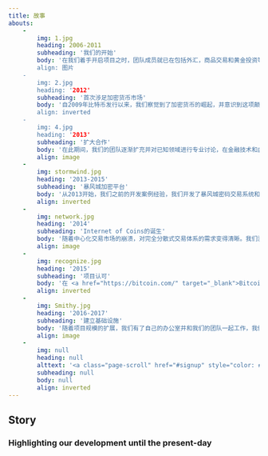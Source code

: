 ```yaml
---
title: 故事
abouts:
    -
        img: 1.jpg
        heading: 2006-2011
        subheading: '我们的开始'
        body: '在我们着手开启项目之时，团队成员就已在包括外汇，商品交易和黄金投资等金融领域取得了丰富的市场经验。我们在自动化交易平台上编程 ，测试了早期的电子资产系统，并开发了多资产交易基础平台。在这个关充满真实和危机的市场条件下，我们相信，一个新的个人理财途径将让你我重新掌握发展中的经济。
        align: 图片
    -
        img: 2.jpg
        heading: '2012'
        subheading: '首次涉足加密货币市场'
        body: '自2009年比特币发行以来，我们察觉到了加密货币的崛起，并意识到这项颠覆性技术的潜力。我们的团队成员致力于新兴加密币和交换平台，并为第三方提供采矿设备。我们对加密平台和区块链技术有深入了解。
        align: inverted
    -
        img: 4.jpg
        heading: '2013'
        subheading: '扩大合作'
        body: '在此期间，我们的团队逐渐扩充并对已知领域进行专业讨论，在金融技术和虚拟加密技术方面有了更为积极的拓展。我们参与了一项先驱项目，并将区块链技术运用于能源产业，同时搭建了比特币和法币的网关系统。'
        align: image
    -
        img: stormwind.jpg
        heading: '2013-2015'
        subheading: '暴风城加密平台'
        body: '从2013开始，我们之前的开发案例经验，我们开发了暴风城密码交易系统和相关的混合资产，分别在2014向社会公布，对提供 <a href="http://nxt.org/" target="_blank">NXT</a> 和 <a href="http://counterparty.io/" target="_blank">Counterparty</a> 市场平台. 暴风系统交易使用API接口交易，管理资金分配。尽管市场艰难，但参与者还是盈利。'
        align: inverted
    -
        img: network.jpg
        heading: '2014'
        subheading: 'Internet of Coins的诞生'
        body: '随着中心化交易市场的崩溃，对完全分散式交易体系的需求变得清晰。我们没有从一开始就着手筹款，是因为需要确保拥有一个成熟的技术架构以兑现我们的承诺。取而代之的是，我们书写了白皮书，推出<a href="http://internetofcoins.org/" target="_blank">internetofcoins.org</a> 了这个网站。由 <a href="https://bitalo.com/" target="_blank">Bitalo</a> 支持我们在初始阶段的种子募集。'
        align: image
    -
        img: recognize.jpg
        heading: '2015'
        subheading: '项目认可'
        body: '在 <a href="https://bitcoin.com/" target="_blank">Bitcoin''s</a> 第六个生日之际，我们发布了白皮书，在欧洲提出几个虚拟加密领域的会议并且开启<a href="https://www.startupbootcamp.org/" target="_blank">启动金融科技训练营</a>. 荷兰 <a href="https://www.sidnfonds.nl/excerpt/" target="_blank">SIDN 基金</a> 认识到我们的非盈利性项目并给予了资金赞助作为"自由和独立的互联网项目" 并将其进一步发展提供资金。'
        align: inverted
    -
        img: Smithy.jpg
        heading: '2016-2017'
        subheading: '建立基础设施'
        body: '随着项目规模的扩展，我们有了自己的办公室并和我们的团队一起工作，我们的第一个操作原型将在alpha用户社区进行测试以确保安全性和可操作性，他们提供必要的反馈，涉及可用性以及使用我们个人财务方面的环境的用户体验并将持续之。. Matthias Klees从联邦区块链主动加入我们 <a href="https://nlnet.nl/" target="_blank">NLnet Foundation</a> 成为我们的资金和法律顾问.'
        align: image
    -
        img: null
        heading: null
        alttext: '<a class="page-scroll" href="#signup" style="color: #EEE; text-decoration: none;">成为<br />我们中的 <br />故事!</a>'
        subheading: null
        body: null
        align: inverted
---
```


## Story
### Highlighting our development until the present-day


